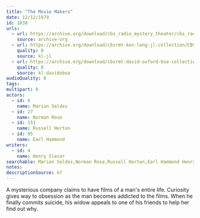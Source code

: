 ```yaml
---
title: "The Movie Makers"
date: 12/12/1979
id: 1038
urls: 
  - url: https://archive.org/download/cbs_radio_mystery_theater/cbs_radio_mystery_theater-1001-1050.zip/cbs_radio_mystery_theater-1001-1050%2Fcbsrmt_1038_the_movie_makers.mp3
    source: archive-org
  - url: https://archive.org/download/cbsrmt-ken-long-jl-collection/CBSRMT - 791212 1038 The Movie Makers_jl.mp3
    quality: 0
    source: kl-jl
  - url: https://archive.org/download/cbsrmt-david-oxford-boa-collection/CBSRMT-791212-1038-The-Movie-Makers-(128-48)_WBBM-JE-{BoA}.mp3
    quality: 0
    source: kl-davidoboa
audioQuality: 0
tags: 
multipart: 0
actors:  
  - id: 6
    name: Marian Seldes  
  - id: 27
    name: Norman Rose  
  - id: 151
    name: Russell Horton  
  - id: 95
    name: Earl Hammond
writers:  
  - id: 4
    name: Henry Slesar
searchable: Marian Seldes,Norman Rose,Russell Horton,Earl Hammond Henry Slesar
notes: 
descriptionSource: kf
---
```

A mysterious company claims to have films of a man's entire life. Curiosity gives way to obsession as the man becomes addicted to the films. When he finally commits suicide, his widow appeals to one of his friends to help her find out why.